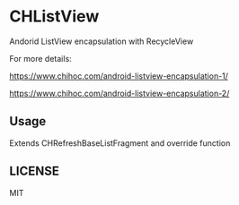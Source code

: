 # CHListView
Andorid ListView encapsulation with RecycleView

For more details: 

https://www.chihoc.com/android-listview-encapsulation-1/

https://www.chihoc.com/android-listview-encapsulation-2/

## Usage 

Extends CHRefreshBaseListFragment and override function

## LICENSE

MIT
